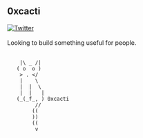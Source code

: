 ## 0xcacti

<div>
<a href="https://twitter.com/0xcacti"><img src="https://img.shields.io/badge/Twitter-1DA1F2?style=for-the-badge&logo=twitter&logoColor=white" alt="Twitter" /></a>&nbsp;
</div>
<br>
Looking to build something useful for people. 
<br>
<br>
<span>
          
        |\ _ /|   
       ( o  o )
        > . </
        |    \
        |  |  \
        |  |   | 
       (_(_f_, ) 0xcacti
             //
            ((
            ))  
            ((
             v 
</span>

